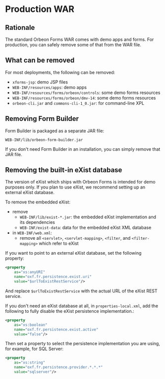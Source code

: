 # Production WAR




## Rationale

The standard Orbeon Forms WAR comes with demo apps and forms. For production, you can safely remove some of that from the WAR file.

## What can be removed

For most deployments, the following can be removed:

- `xforms-jsp`: demo JSP files
- `WEB-INF/resources/apps`: demo apps
- `WEB-INF/resources/forms/orbeon/controls`: some demo forms resources
- `WEB-INF/resources/forms/orbeon/dmv-14`: some demo forms resources
- `orbeon-cli.jar` and `commons-cli-1_0.jar`: for command-line XPL

## Removing Form Builder

Form Builder is packaged as a separate JAR file:

`WEB-INF/lib/orbeon-form-builder.jar`

If you don't need Form Builder in an installation, you can simply remove that JAR file.

## Removing the built-in eXist database

The version of eXist which ships with Orbeon Forms is intended for demo purposes only. If you plan to use eXist, we recommend setting up an external eXist database.

To remove the embedded eXist:

- remove
  - `WEB-INF/lib/exist-*.jar`: the embedded eXist implementation and its dependencies
  - `WEB-INF/exist-data`: data for the embedded eXist XML database
- in `WEB-INF/web.xml`:
  - remove all `<servlet>`, `<servlet-mapping>`, `<filter`, and `<filter-mapping>` which refer to eXist

If you want to point to an external eXist database, set the following property:

```xml
<property
    as="xs:anyURI"
    name="oxf.fr.persistence.exist.uri"
    value="$urlToExistRestService"/>
```

And replace `$urlToExistRestService` with the actual URL of the eXist REST service.

If you don't need an eXist database at all, in `properties-local.xml`, add the following to fully disable the eXist persistence implementation.:

```xml
<property
    as="xs:boolean"
    name="oxf.fr.persistence.exist.active"
    value="false"/>
```

Then set a property to select the persistence implementation you are using, for example, for SQL Server:

```xml
<property
    as="xs:string"
    name="oxf.fr.persistence.provider.*.*.*"
    value="sqlserver"/>
```


